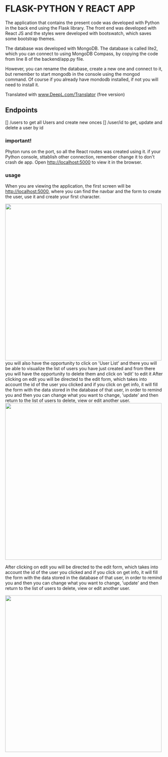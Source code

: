 # FLASK-PYTHON Y REACT APP

The application that contains the present code was developed with Python in the back end using the Flask library. The front end was developed with React JS and the styles were developed with bootswatch, which saves some bootstrap themes.

The database was developed with MongoDB. The database is called lite2, which you can connect to using MongoDB Compass, by copying the code from line 8 of the backend/app.py file.

However, you can rename the database, create a new one and connect to it, but remember to start mongodb in the console using the mongod command. Of course if you already have mondodb installed, if not you will need to install it.

Translated with www.DeepL.com/Translator (free version)

## Endpoints

[] /users to get all Users and create new onces
[] /user/id to get, update and delete a user by id

### important!

Phyton runs on the port, so all the React routes was created using it. if your Python console, sttablish other connection, remember change it to don't crash de app.
Open [http://localhost:5000](http://localhost:5000) to view it in the browser.

### usage

When you are viewing the application, the first screen will be [http://localhost:5000](http://localhost:5000), where you can find the navbar and the form to create the user, use it and create your first character.

  <div>
  <img height="500" src="/src/assets/create user form.jpg" />
  </div> 
you will also have the opportunity to click on 'User List' and there you will be able to visualize the list of users you have just created and from there you will have the opportunity to delete them and click on 'edit' to edit it After clicking on edit you will be directed to the edit form, which takes into account the id of the user you clicked and if you click on get info, it will fill the form with the data stored in the database of that user, in order to remind you and then you can change what you want to change, 'update' and then return to the list of users to delete, view or edit another user.
  <div>
     <img height="500" src="/src/assets/userList.jpg" />
  </div>

After clicking on edit you will be directed to the edit form, which takes into account the id of the user you clicked and if you click on get info, it will fill the form with the data stored in the database of that user, in order to remind you and then you can change what you want to change, 'update' and then return to the list of users to delete, view or edit another user.

  <div>
     <img height="500" src="/src/assets/updateUser.jpg" />
  </div>
